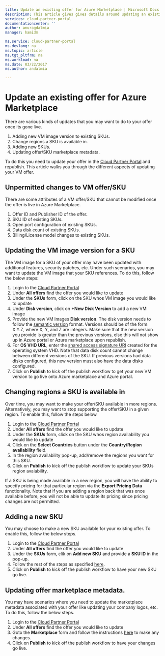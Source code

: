 ```yaml
---
title: Update an existing offer for Azure Marketplace | Microsoft Docs
description: This article gives gives details around updating an existing offer via the cloud partner portal
services: cloud-partner-portal
documentationcenter: ''
author: anuragdalmia
manager: hamidm

ms.service: cloud-partner-portal
ms.devlang: na
ms.topic: article
ms.tgt_pltfrm: na
ms.workload: na
ms.date: 03/22/2017
ms.author: andalmia

---
```

# Update an existing offer for Azure Marketplace
There are various kinds of updates that you may want to do to your offer once its gone live.

1. Adding new VM image version to existing SKUs.
1. Change regions a SKU is available in. 
1. Adding new SKUs. 
1. Updating offer/SKU marketplace metadata.

To do this you need to update your offer in the [Cloud Partner Portal](https://cloudpartner.azure.com/) and republish. This article walks you through the different aspects of updating your VM offer.

## Unpermitted changes to VM offer/SKU
There are some attributes of a VM offer/SKU that cannot be modified once the offer is live in Azure Marketplace.
1. Offer ID and Publisher ID of the offer.
2. SKU ID of existing SKUs.
3. Open port configuration of existing SKUs.
4. Data disk count of existing SKUs.
5. Billing/License model changes to existing SKUs.

## Updating the VM image version for a SKU
The VM image for a SKU of your offer may have been updated with additional features, security patches, etc. Under such scenarios, you may want to update the VM image that your SKU references. To do this, follow the below steps:
1. Login to the [Cloud Partner Portal](https://cloudpartner.azure.com/)
2. Under **All offers** find the offer you would like to update
3. Under the **SKUs** form, click on the SKU whos VM image you would like to update
4. Under **Disk version**, click on **+New Disk Version** to add a new VM image
5. Provide the new VM Images **Disk version**. The disk version needs to follow the [semantic version](http://semver.org/) format. Versions should be of the form X.Y.Z, where X, Y, and Z are integers. Make sure that the new version you provide is greater than the previous versions, else this will not show up in Azure portal or Azure marketplace upon republish.
6. For **OS VHD URL**, enter the [shared access signature URI](https://github.com/Microsoft/azure-docs/blob/master/articles/marketplace-publishing/marketplace-publishing-vm-image-creation.md) created for the operating system VHD. Note that data disk count cannot change between different versions of the SKU. If previous versions had data disks configured, this new version must also have the data disks configured. 
7. Click on **Publish** to kick off the publish workflow to get your new VM version to go live onto Azure marketplace and Azure portal. 

## Changing regions a SKU is available in
Over time, you may want to make your offer/SKU available in more regions. Alternatively, you may want to stop supporting the offer/SKU in a given region. To enable this, follow the steps below.

1. Login to the [Cloud Partner Portal](https://cloudpartner.azure.com/)
2. Under **All offers** find the offer you would like to update
3. Under the **SKUs** form, click on the SKU whos region availability you would like to update
4. Click on the **Select Countries** button under the **Country/Region availability** field. 
5. In the region availability pop-up, add/remove the regions you want for this SKU.
6. Click on **Publish** to kick off the publish workflow to update your SKUs region avaiability. 

If a SKU is being made available in a new region, you will have the ability to specify pricing for that particular region via the **Export Pricing Data** functionality. Note that if you are adding a region back that was once available before, you will not be able to update its pricing since pricing changes are not permitted. 

## Adding a new SKU
You may choose to make a new SKU available for your existing offer. To enable this, follow the below steps.

1. Login to the [Cloud Partner Portal](https://cloudpartner.azure.com/)
2. Under **All offers** find the offer you would like to update
3. Under the **SKUs** form, clik on **Add new SKU** and provide a **SKU ID** in the pop-up. 
4. Follow the rest of the steps as specified [here](./cloud-partner-portal-publish-virtual-machine.md).
6. Click on **Publish** to kick off the publish workflow to have your new SKU go live.

## Updating offer marketplace metadata.
You may have scenarios where you need to update the marketplace metadata associated with your offer like updating your company logos, etc. To do this, follow the below steps.

1. Login to the [Cloud Partner Portal](https://cloudpartner.azure.com/)
2. Under **All offers** find the offer you would like to update
3. Goto the **Marketplace** form and follow the instructions [here](./cloud-partner-portal-publish-virtual-machine.md) to make any changes. 
4. Click on **Publish** to kick off the publish workflow to have your changes go live.

